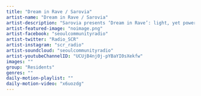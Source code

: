 ```yaml
---
title: "Dream in Rave / Sarovia"	
artist-name: "Dream in Rave / Sarovia"	
artist-description: "Sarovia presents ‘Dream in Rave’: light, yet powerful atmospheres through House, Tech House and Techno across current and old vinyl selections."	
artist-featured-image: "noimage.png"	
artist-facebook: "seoulcommunityradio"	
artist-twitter: "Radio_SCR"	
artist-instagram: "scr_radio"	
artist-soundcloud: "seoulcommunityradio"	
artist-youtubeChannelID: "UCUjB4nj0j-pYBaYI0sXekfw"	
images: ""	
group: "Residents"	
genres: ""	
daily-motion-playlist: ""	
daily-motion-video: "x6uozdg"		
---
```


